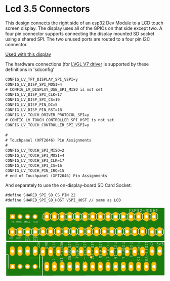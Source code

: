 # Lcd 3.5 Connectors
This design connects the right side of an esp32 Dev Module to a LCD touch screen display. The display uses all of the GPIOs on that side except two. A four pin connector supports connecting the display mounted SD socket using a shared SPI. The two unused ports are routed to a four pin I2C connector. 

[Used with this display](http://www.lcdwiki.com/3.5inch_SPI_Module_ILI9488_SKU:MSP3520)

The hardware connections (for [LVGL V7 driver](https://github.com/lvgl/lv_port_esp32) is supported by these definitions in 'sdconfig'

    CONFIG_LV_TFT_DISPLAY_SPI_VSPI=y
    CONFIG_LV_DISP_SPI_MOSI=4
    # CONFIG_LV_DISPLAY_USE_SPI_MISO is not set
    CONFIG_LV_DISP_SPI_CLK=17
    CONFIG_LV_DISP_SPI_CS=19
    CONFIG_LV_DISP_PIN_DC=5
    CONFIG_LV_DISP_PIN_RST=18
    CONFIG_LV_TOUCH_DRIVER_PROTOCOL_SPI=y
    # CONFIG_LV_TOUCH_CONTROLLER_SPI_HSPI is not set
    CONFIG_LV_TOUCH_CONTROLLER_SPI_VSPI=y

    #
    # Touchpanel (XPT2046) Pin Assignments
    #
    CONFIG_LV_TOUCH_SPI_MISO=2
    CONFIG_LV_TOUCH_SPI_MOSI=4
    CONFIG_LV_TOUCH_SPI_CLK=17
    CONFIG_LV_TOUCH_SPI_CS=16
    CONFIG_LV_TOUCH_PIN_IRQ=15
    # end of Touchpanel (XPT2046) Pin Assignments

And separately to use the on-display-board SD Card Socket:

    #define SHARED_SPI_SD_CS_PIN 22
    #define SHARED_SPI_SD_HOST VSPI_HOST // same as LCD

![Top Side](/assets/Lcd3_5ConnectTop.png)
![Bottom Side](/assets/Lcd3_5ConnectBottom.png)
